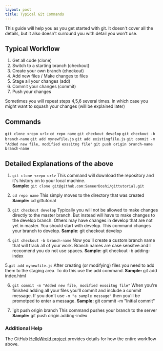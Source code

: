 ```yaml
---
layout: post
title: Typical Git Commands
---
```


This guide will help you as you get started with git.  It doesn't cover all the details, but it also doesn't surround you with detail you won't use.

## Typical Workflow
  1. Get all code (clone)
  2. Switch to a starting branch (checkout)
  3. Create your own branch (checkout)
  4. Add new files / Make changes to files
  5. Stage all your changes (add)
  6. Commit your changes (commit)
  7. Push your changes
  
  Sometimes you will repeat steps 4,5,6 several times.  In which case you might want to squash your changes (will be explained later)

## Commands
`git clone <repo url>`
`cd repo name`
`git checkout develop`
`git checkout -b branch-name`
`git add mynewfile.js`
`git add existingfile.js`
`git commit -m "Added new file, modified exssitng file"`
`git push origin branch-name branch-name`

## Detailed Explanations of the above
1. `git clone <repo url>`
This command will download the repository and it's history on to your local machine.  
**Sample:** 
`git clone git@github.com:SameerDoshi/gittutorial.git`

2. `cd repo name`
This simply moves to the directory that was created
**Sample:** cd gittutorial

3. `git checkout develop`
Typically you will not be allowed to make changes directly to the master branch.  But instead will have to make changes to the develop branch.   Others may have changes in develop that are not yet in master.  You should start with develop.  This command changes your branch to develop.
**Sample:** git checkout develop

4. `git checkout -b branch-name`
Now you'll create a custom branch name that will track all of your work.  Branch names are case sensitve and I reccomend you do not use spaces.
**Sample:** git checkout -b adding-index

5.`git add mynewfile.js`
After creating (or modifying) files you need to add them to the staging area.  To do this use the add command.
**Sample:** git add index.html

6. `git commit -m "Added new file, modified exssitng file"`
When you're finished adding all your files you'll commit and include a commit message.  If you don't use `-m "a sample message"` then you'll be promotped to enter a message.
**Sample:** git commit -m "Initial commit"

7. `git push origin branch
This command pushes your branch to the server
**Sample:** git push origin adding-index


### Additional Help
The GitHub [HelloWrold project](https://guides.github.com/activities/hello-world/)  provides details for how the entire workflow above. 
